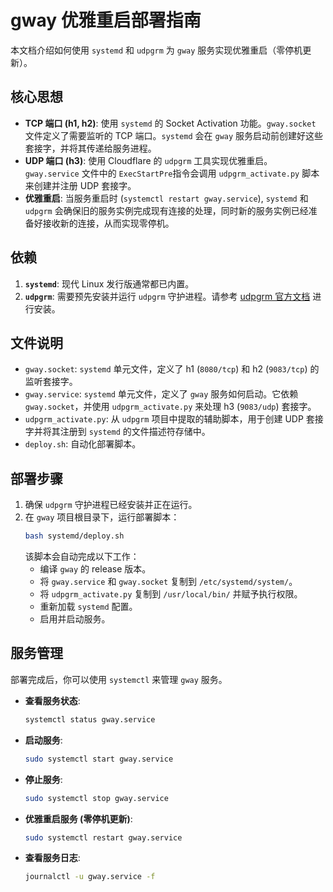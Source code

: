 # gway 优雅重启部署指南

本文档介绍如何使用 `systemd` 和 `udpgrm` 为 `gway` 服务实现优雅重启（零停机更新）。

## 核心思想

- **TCP 端口 (h1, h2)**: 使用 `systemd` 的 Socket Activation 功能。`gway.socket` 文件定义了需要监听的 TCP 端口。`systemd` 会在 `gway` 服务启动前创建好这些套接字，并将其传递给服务进程。
- **UDP 端口 (h3)**: 使用 Cloudflare 的 `udpgrm` 工具实现优雅重启。`gway.service` 文件中的 `ExecStartPre`指令会调用 `udpgrm_activate.py` 脚本来创建并注册 UDP 套接字。
- **优雅重启**: 当服务重启时 (`systemctl restart gway.service`), `systemd` 和 `udpgrm` 会确保旧的服务实例完成现有连接的处理，同时新的服务实例已经准备好接收新的连接，从而实现零停机。

## 依赖

1.  **`systemd`**: 现代 Linux 发行版通常都已内置。
2.  **`udpgrm`**: 需要预先安装并运行 `udpgrm` 守护进程。请参考 [udpgrm 官方文档](https://github.com/cloudflare/udpgrm) 进行安装。

## 文件说明

-   `gway.socket`: `systemd` 单元文件，定义了 h1 (`8080/tcp`) 和 h2 (`9083/tcp`) 的监听套接字。
-   `gway.service`: `systemd` 单元文件，定义了 `gway` 服务如何启动。它依赖 `gway.socket`，并使用 `udpgrm_activate.py` 来处理 h3 (`9083/udp`) 套接字。
-   `udpgrm_activate.py`: 从 `udpgrm` 项目中提取的辅助脚本，用于创建 UDP 套接字并将其注册到 `systemd` 的文件描述符存储中。
-   `deploy.sh`: 自动化部署脚本。

## 部署步骤

1.  确保 `udpgrm` 守护进程已经安装并正在运行。
2.  在 `gway` 项目根目录下，运行部署脚本：
    ```bash
    bash systemd/deploy.sh
    ```
    该脚本会自动完成以下工作：
    -   编译 `gway` 的 release 版本。
    -   将 `gway.service` 和 `gway.socket` 复制到 `/etc/systemd/system/`。
    -   将 `udpgrm_activate.py` 复制到 `/usr/local/bin/` 并赋予执行权限。
    -   重新加载 `systemd` 配置。
    -   启用并启动服务。

## 服务管理

部署完成后，你可以使用 `systemctl` 来管理 `gway` 服务。

-   **查看服务状态**:
    ```bash
    systemctl status gway.service
    ```

-   **启动服务**:
    ```bash
    sudo systemctl start gway.service
    ```

-   **停止服务**:
    ```bash
    sudo systemctl stop gway.service
    ```

-   **优雅重启服务 (零停机更新)**:
    ```bash
    sudo systemctl restart gway.service
    ```

-   **查看服务日志**:
    ```bash
    journalctl -u gway.service -f
    ```
